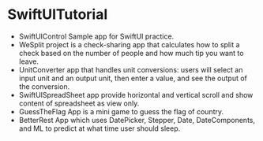# SwiftUITutorial
- SwiftUIControl Sample app for SwiftUI practice.
- WeSplit project is a check-sharing app that calculates how to split a check based on the number of people and how much tip you want to leave.
- UnitConverter app that handles unit conversions: users will select an input unit and an output unit, then enter a value, and see the output of the conversion.
- SwiftUISpreadSheet app provide horizontal and vertical scroll and show content of spreadsheet as view only.
- GuessTheFlag App is a mini game to guess the flag of country.
- BetterRest App which uses DatePicker, Stepper, Date, DateComponents, and ML to predict at what time user should sleep.

